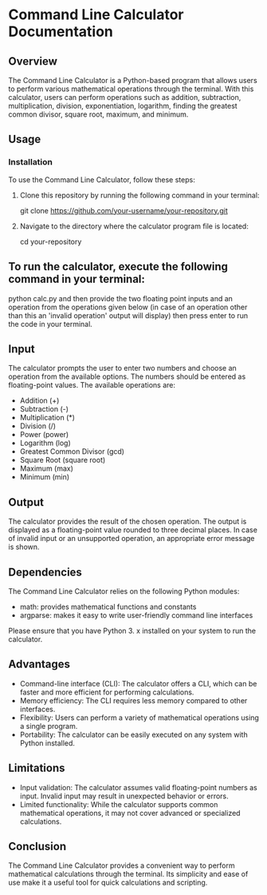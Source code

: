 # Command Line Calculator Documentation

## Overview

The Command Line Calculator is a Python-based program that allows users to perform various mathematical operations through the terminal. With this calculator, users can perform operations such as addition, subtraction, multiplication, division, exponentiation, logarithm, finding the greatest common divisor, square root, maximum, and minimum.

## Usage

### Installation
To use the Command Line Calculator, follow these steps:

1. Clone this repository by running the following command in your terminal:

   git clone https://github.com/your-username/your-repository.git

2. Navigate to the directory where the calculator program file is located:
 
   cd your-repository

## To run the calculator, execute the following command in your terminal:

python calc.py and then provide the two floating point inputs and an operation from the operations given below (in case of an operation other than this an 'invalid operation' output will display) then press enter to run the code in your terminal.


## Input

The calculator prompts the user to enter two numbers and choose an operation from the available options. The numbers should be entered as floating-point values. The available operations are:
- Addition (+)
- Subtraction (-)
- Multiplication (*)
- Division (/)
- Power (power)
- Logarithm (log)
- Greatest Common Divisor (gcd)
- Square Root (square root)
- Maximum (max)
- Minimum (min)

## Output

The calculator provides the result of the chosen operation. The output is displayed as a floating-point value rounded to three decimal places. In case of invalid input or an unsupported operation, an appropriate error message is shown.

## Dependencies

The Command Line Calculator relies on the following Python modules:
- math: provides mathematical functions and constants
- argparse: makes it easy to write user-friendly command line interfaces

Please ensure that you have Python 3. x installed on your system to run the calculator.

## Advantages

- Command-line interface (CLI): The calculator offers a CLI, which can be faster and more efficient for performing calculations.
- Memory efficiency: The CLI requires less memory compared to other interfaces.
- Flexibility: Users can perform a variety of mathematical operations using a single program.
- Portability: The calculator can be easily executed on any system with Python installed.

## Limitations

- Input validation: The calculator assumes valid floating-point numbers as input. Invalid input may result in unexpected behavior or errors.
- Limited functionality: While the calculator supports common mathematical operations, it may not cover advanced or specialized calculations.

## Conclusion

The Command Line Calculator provides a convenient way to perform mathematical calculations through the terminal. Its simplicity and ease of use make it a useful tool for quick calculations and scripting.

